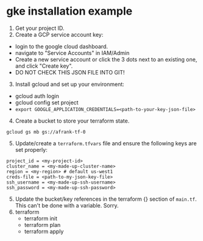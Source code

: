 # gke installation example

1. Get your project ID.
2. Create a GCP service account key:
  * login to the google cloud dashboard.
  * navigate to "Service Accounts" in IAM/Admin
  * Create a new service account or click the 3 dots next to an existing one, and click "Create key".
  * DO NOT CHECK THIS JSON FILE INTO GIT!
3. Install gcloud and set up your environment:
  * gcloud auth login
  * gcloud config set project <my-project-id>
  * `export GOOGLE_APPLICATION_CREDENTIALS=<path-to-your-key-json-file>`
4. Create a bucket to store your terraform state.
```
gcloud gs mb gs://afrank-tf-0
```
5. Update/create a `terraform.tfvars` file and ensure the following keys are set properly:
```
project_id = <my-project-id>
cluster_name = <my-made-up-cluster-name>
region = <my-region> # default us-west1
creds-file = <path-to-my-json-key-file>
ssh_username = <my-made-up-ssh-username>
ssh_password = <my-made-up-ssh-password>
```
5. Update the bucket/key references in the terraform {} section of `main.tf`. This can't be done with a variable. Sorry.
6. terraform 
   * terraform init
   * terraform plan
   * terraform apply
